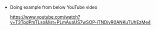 - Doing example from below YouTube video

  https://www.youtube.com/watch?v=T3TpdPmTLso&list=PLmAuaUS7wSOP-iTNDivR0ANKuTUhEzMe4
